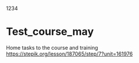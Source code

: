 1234
# Test_course_may
Home tasks to the course and training
https://stepik.org/lesson/187065/step/7?unit=161976
